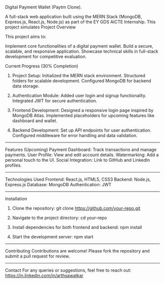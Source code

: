 Digital Payment Wallet (Paytm Clone).

A full-stack web application built using the MERN Stack (MongoDB, Express.js, React.js, Node.js) as part of the EY GDS AICTE Internship. This project simulates 
Project Overview

This project aims to:

Implement core functionalities of a digital payment wallet.
Build a secure, scalable, and responsive application.
Showcase technical skills in full-stack development for competitive evaluation.


Current Progress (30% Completion)

1. Project Setup:
Initialized the MERN stack environment.
Structured folders for scalable development.
Configured MongoDB for backend data storage.


2. Authentication Module:
Added user login and signup functionality.
Integrated JWT for secure authentication.


3. Frontend Development:
Designed a responsive login page inspired by MongoDB Atlas.
Implemented placeholders for upcoming features like dashboard and wallet.


4. Backend Development:
Set up API endpoints for user authentication.
Configured middleware for error handling and data validation.

---

Features (Upcoming)
Payment Dashboard: Track transactions and manage payments.
User Profile: View and edit account details.
Watermarking: Add a personal touch to the UI.
Social Integration: Link to GitHub and LinkedIn profiles.

---

Technologies Used
Frontend: React.js, HTML5, CSS3
Backend: Node.js, Express.js
Database: MongoDB
Authentication: JWT

---

Installation
1. Clone the repository:
git clone https://github.com/your-repo.git

2. Navigate to the project directory:
cd your-repo

3. Install dependencies for both frontend and backend:
npm install

4. Start the development server:
npm start

---

Contributing
Contributions are welcome! Please fork the repository and submit a pull request for review.

---

Contact
For any queries or suggestions, feel free to reach out:
https://in.linkedin.com/in/arthsawatkar
